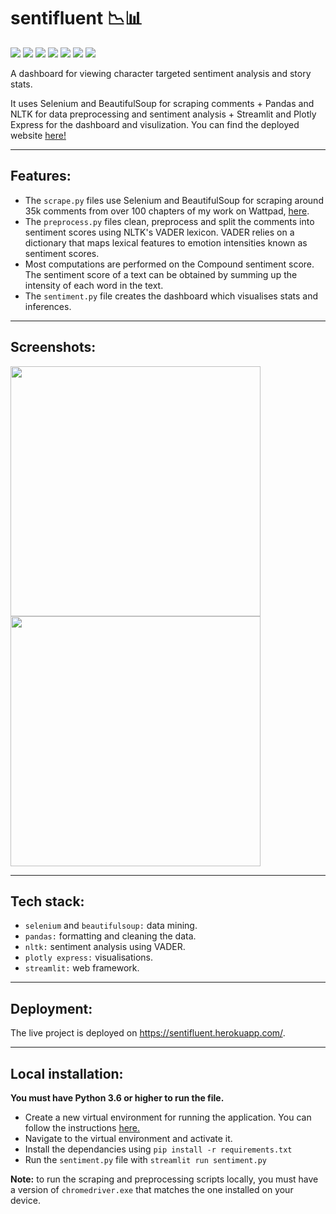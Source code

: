 
sentifluent 📉📊
============

[![](https://img.shields.io/badge/Made_with-Python3-blue?style=for-the-badge&logo=python)]()
[![](https://img.shields.io/badge/Made_with-pandas-blue?style=for-the-badge&logo=pandas)]()
[![](https://img.shields.io/badge/Made_with-selenium-blue?style=for-the-badge&logo=selenium)]()
[![](https://img.shields.io/badge/Made_with-nltk-blue?style=for-the-badge&logo=nltk)]()
[![](https://img.shields.io/badge/Made_with-plotly-blue?style=for-the-badge&logo=plotly)]()
[![](https://img.shields.io/badge/Made_with-streamlit-blue?style=for-the-badge&logo=streamlit)]()
[![](https://img.shields.io/badge/deployed_on-heroku-blue?style=for-the-badge&logo=heroku)]()

A dashboard for viewing character targeted sentiment analysis and story stats.

It uses Selenium and BeautifulSoup for scraping comments + Pandas and NLTK for data preprocessing and sentiment analysis +  Streamlit and Plotly Express for the dashboard and visulization. You can find the deployed website [here!](https://sentifluent.herokuapp.com/) 

---

## Features:

- The `scrape.py` files use Selenium and BeautifulSoup for scraping around 35k comments from over 100 chapters of my work on Wattpad, [here](https://www.wattpad.com/user/rubyruins).
- The `preprocess.py` files clean, preprocess and split the comments into sentiment scores using NLTK's VADER lexicon. VADER relies on a dictionary that maps lexical features to emotion intensities known as sentiment scores. 
- Most computations are performed on the Compound sentiment score. The sentiment score of a text can be obtained by summing up the intensity of each word in the text.
- The `sentiment.py` file creates the dashboard which visualises stats and inferences.

---

## Screenshots:

<p float="left">
  <img src="https://user-images.githubusercontent.com/50259869/100525910-07eccd80-31ea-11eb-8c5c-138c80920abf.png" width="400" />
  <img src="https://user-images.githubusercontent.com/50259869/100525926-205ce800-31ea-11eb-8260-b72ba77cf053.png" width="400" /> 
</p>

---

## Tech stack:

- `selenium` and `beautifulsoup:` data mining.
- `pandas:` formatting and cleaning the data.
- `nltk:` sentiment analysis using VADER.
- `plotly express:` visualisations.
- `streamlit:` web framework.

---

## Deployment:

The live project is deployed on https://sentifluent.herokuapp.com/. 

---

## Local installation:

**You must have Python 3.6 or higher to run the file.**

- Create a new virtual environment for running the application. You can follow the instructions [here.](https://uoa-eresearch.github.io/eresearch-cookbook/recipe/2014/11/26/python-virtual-env/)
- Navigate to the virtual environment and activate it.
- Install the dependancies using `pip install -r requirements.txt`
- Run the `sentiment.py` file with `streamlit run sentiment.py`

**Note:** to run the scraping and preprocessing scripts locally, you must have a version of `chromedriver.exe` that matches the one installed on your device. 

